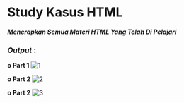 # Study Kasus HTML

<b><i>Menerapkan Semua Materi HTML Yang Telah Di Pelajari</i></b>

<h3><i>Output </i>:</h3>

<b>o Part 1</b>
![1](https://user-images.githubusercontent.com/92837751/183230747-6cf44644-d6d6-4ac3-861f-7e4d289b30ee.png)

<b>o Part 2</b>
![2](https://user-images.githubusercontent.com/92837751/183230751-e4461177-1064-49a3-bbbd-ed517a26e142.png)

<b>o Part 2</b>
![3](https://user-images.githubusercontent.com/92837751/183230821-ef53b7af-7807-4bde-9872-c759d9d154e7.png)
